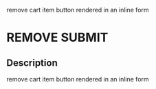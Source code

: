 remove cart item button rendered in an inline form


# REMOVE SUBMIT

## Description

remove cart item button rendered in an inline form